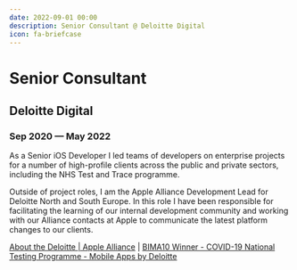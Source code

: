 ```yaml
---
date: 2022-09-01 00:00
description: Senior Consultant @ Deloitte Digital
icon: fa-briefcase
---
```

# Senior Consultant
## Deloitte Digital
### Sep 2020 — May 2022


As a Senior iOS Developer I led teams of developers on enterprise projects for a number of high-profile clients across the public and private sectors, including the NHS Test and Trace programme. 

Outside of project roles, I am the Apple Alliance Development Lead for Deloitte North and South Europe. In this role I have been responsible for facilitating the learning of our internal development community and working with our Alliance contacts at Apple to communicate the latest platform changes to our clients. 

[About the Deloitte | Apple Alliance](https://www2.deloitte.com/apple) | [BIMA10 Winner - COVID-19 National Testing Programme - Mobile Apps by Deloitte](https://bima.co.uk/bima10-winner-covid-19-national-testing-programme-mobile-apps-by-deloitte/)
